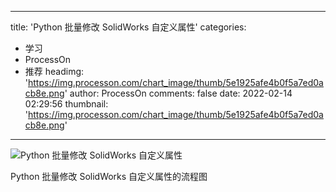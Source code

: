 
---
title: 'Python 批量修改 SolidWorks 自定义属性'
categories: 
 - 学习
 - ProcessOn
 - 推荐
headimg: 'https://img.processon.com/chart_image/thumb/5e1925afe4b0f5a7ed0acb8e.png'
author: ProcessOn
comments: false
date: 2022-02-14 02:29:56
thumbnail: 'https://img.processon.com/chart_image/thumb/5e1925afe4b0f5a7ed0acb8e.png'
---

<div>   
<img class="thumb" alt="Python 批量修改 SolidWorks 自定义属性" src="https://img.processon.com/chart_image/thumb/5e1925afe4b0f5a7ed0acb8e.png" referrerpolicy="no-referrer">
<p>Python 批量修改 SolidWorks 自定义属性的流程图</p>  
</div>
            